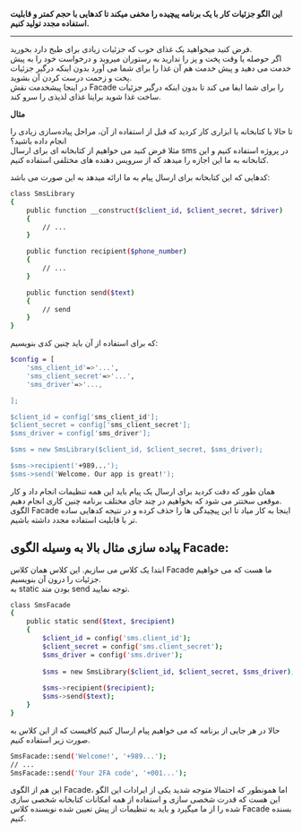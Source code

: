 **این الگو جزئیات کار با یک برنامه پیچیده را مخفی میکند تا کدهایی با حجم کمتر و قابلیت استفاده مجدد تولید کنیم.**

---

فرض کنید میخواهید یک غذای خوب که جزئیات زیادی برای طبخ دارد بخورید.
<br>اگر حوصله یا وقت پخت و پز را ندارید به رستوران میروید و درخواست خود را به پیش خدمت می دهید و پیش خدمت هم آن غذا را برای شما می آورد بدون اینکه درگیر جزئیات پخت و زحمت درست کردن آن بشوید.<br>
در اینجا پیشخدمت نقش Facade را برای شما ایفا می کند تا بدون اینکه درگیر جزئیات ساخت غذا شوید برایتا غذای لذیذی را سرو کند.

**مثال**

تا حالا با کتابخانه یا ابزاری کار کردید که قبل از استفاده از آن، مراحل پیاده‌سازی زیادی را انجام داده باشید؟<br>
مثلا فرض کنید می خواهیم از کتابخانه ای برای ارسال sms در پروژه استفاده کنیم و این کتابخانه به ما این اجازه را میدهد که از سرویس دهنده های مختلفی استفاده کنیم.<br>

کدهایی که این کتابخانه برای ارسال پیام به ما ارائه میدهد به این صورت می باشد:

```sh
class SmsLibrary
{
    public function __construct($client_id, $client_secret, $driver)
    {
        // ...
    }

    public function recipient($phone_number)
    {
        // ...
    }

    public function send($text)
    {
        // send
    }
}
```

که برای استفاده از آن باید چنین کدی بنویسیم:
```sh
$config = [
    'sms_client_id'=>'...',
    'sms_client_secret'=>'...',
    'sms_driver'=>'...,

];

$client_id = config['sms_client_id'];
$client_secret = config['sms_client_secret'];
$sms_driver = config['sms_driver'];

$sms = new SmsLibrary($client_id, $client_secret, $sms_driver);

$sms->recipient('+989...');
$sms->send('Welcome. Our app is great!');
```

همان طور که دقت کردید برای ارسال یک پیام باید این همه تنظیمات انجام داد و کار موقعی سختتر می شود که بخواهیم در چند جای مختلف برنامه چنین کاری انجام دهیم.<br>
الگوی Facade اینجا به کار میاد تا این پیچیدگی ها را حذف کرده و در نتیجه کدهایی ساده تر با قابلیت استفاده مجدد داشته باشیم.

## پیاده سازی مثال بالا به وسیله الگوی Facade:
ابتدا یک کلاس می سازیم. این کلاس همان کلاس Facade ما هست که می خواهیم جزئیات را درون آن بنویسیم.<br>
به static بودن متد send توجه نمایید.

```sh
class SmsFacade
{
    public static send($text, $recipient)
    {
        $client_id = config('sms.client_id');
        $client_secret = config('sms.client_secret');
        $sms_driver = config('sms.driver');
    
        $sms = new SmsLibrary($client_id, $client_secret, $sms_driver);
    
        $sms->recipient($recipient);
        $sms->send($text);
    }
}
```
حالا در هر جایی از برنامه که می خواهیم پیام ارسال کنیم کافیست که از این کلاس به صورت زیر استفاده کنیم.

```sh
SmsFacade::send('Welcome!', '+989...');
// ...
SmsFacade::send('Your 2FA code', '+001...');
```

این هم از الگوی Facade، اما همونطور که احتمالا متوجه شدید یکی از ایرادات این الگو این هست که قدرت شخصی سازی و استفاده از همه امکانات کتابخانه شخصی سازی شده را از ما میگیرد و باید به تنظیمات از پیش تعیین شده نویسنده کلاس Facade بسنده کنیم.
